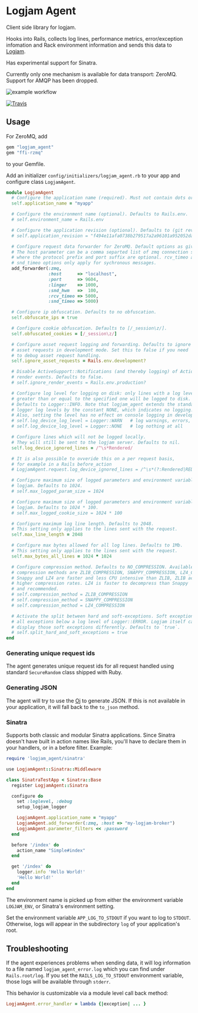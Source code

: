 # Logjam Agent

Client side library for logjam.

Hooks into Rails, collects log lines, performance metrics, error/exception infomation and Rack
environment information and sends this data to [Logjam](https://github.com/skaes/logjam_app).

Has experimental support for Sinatra.

Currently only one mechanism is available for data transport:
ZeroMQ. Support for AMQP has been dropped.


![example workflow](https://github.com/skaes/logjam_agent/actions/workflows/run-tests.yml/badge.svg)

[![Travis](https://travis-ci.org/skaes/logjam_agent.svg?branch=master)](https://travis-ci.org/github/skaes/logjam_agent)


## Usage

For ZeroMQ, add

```ruby
gem "logjam_agent"
gem "ffi-rzmq"
```

to your Gemfile.

Add an initializer `config/initializers/logjam_agent.rb` to your app
and configure class `LogjamAgent`.

```ruby
module LogjamAgent
  # Configure the application name (required). Must not contain dots or hyphens.
  self.application_name = "myapp"

  # Configure the environment name (optional). Defaults to Rails.env.
  # self.environment_name = Rails.env

  # Configure the application revision (optional). Defaults to (git rev-parse HEAD).
  # self.application_revision = "f494e11afa0738b279517a2a96101a952052da5d"

  # Configure request data forwarder for ZeroMQ. Default options as given below.
  # The host parameter can be a comma separted list of zmq connection specifictions,
  # where the protocol prefix and port suffix are optional. rcv_timeo and
  # snd_timeo options only apply for sychronous messages.
  add_forwarder(:zmq,
                :host      => "localhost",
                :port      => 9604,
                :linger    => 1000,
                :snd_hwm   =>  100,
                :rcv_timeo => 5000,
                :snd_timeo => 5000)

  # Configure ip obfuscation. Defaults to no obfuscation.
  self.obfuscate_ips = true

  # Configure cookie obfuscation. Defaults to [/_session\z/].
  self.obfuscated_cookies = [/_session\z/]

  # Configure asset request logging and forwarding. Defaults to ignore
  # asset requests in development mode. Set this to false if you need
  # to debug asset request handling.
  self.ignore_asset_requests = Rails.env.development?

  # Disable ActiveSupport::Notifications (and thereby logging) of ActionView
  # render events. Defaults to false.
  # self.ignore_render_events = Rails.env.production?

  # Configure log level for logging on disk: only lines with a log level
  # greater than or equal to the specified one will be logged to disk.
  # Defaults to Logger::INFO. Note that logjam_agent extends the standard
  # logger log levels by the constant NONE, which indicates no logging.
  # Also, setting the level has no effect on console logging in development.
  # self.log_device_log_level = Logger::WARN   # log warnings, errors, fatals and unknown log messages
  # self.log_device_log_level = Logger::NONE   # log nothing at all

  # Configure lines which will not be logged locally.
  # They will still be sent to the logjam server. Defaults to nil.
  self.log_device_ignored_lines = /^\s*Rendered/

  # It is also possible to ovveride this on a per request basis,
  # for example in a Rails before_action
  # LogjamAgent.request.log_device_ignored_lines = /^\s*(?:Rendered|REDIS)/

  # Configure maximum size of logged parameters and environment variables sent to
  # logjam. Defaults to 1024.
  # self.max_logged_param_size = 1024

  # Configure maximum size of logged parameters and environment variables sent to
  # logjam. Defaults to 1024 * 100.
  # self.max_logged_cookie_size = 1024 * 100

  # Configure maximum log line length. Defaults to 2048.
  # This setting only applies to the lines sent with the request.
  self.max_line_length = 2048

  # Configure max bytes allowed for all log lines. Defaults to 1Mb.
  # This setting only applies to the lines sent with the request.
  self.max_bytes_all_lines = 1024 * 1024

  # Configure compression method. Defaults to NO_COMPRESSION. Available
  # compression methods are ZLIB_COMPRESSION, SNAPPY_COMPRESSION, LZ4_COMPRESSION.
  # Snappy and LZ4 are faster and less CPU intensive than ZLIB, ZLIB achieves
  # higher compression rates. LZ4 is faster to decompress than Snappy
  # and recommended.
  # self.compression_method = ZLIB_COMPRESSION
  # self.compression_method = SNAPPY_COMPRESSION
  # self.compression_method = LZ4_COMPRESSION

  # Activate the split between hard and soft-exceptions. Soft exceptions are
  # all exceptions below a log level of Logger::ERROR. Logjam itself can then
  # display those soft exceptions differently. Defaults to `true`.
  # self.split_hard_and_soft_exceptions = true
end
```

### Generating unique request ids

The agent generates unique request ids for all request handled using standard
`SecureRandom` class shipped with Ruby.

### Generating JSON

The agent will try to use the [Oj](https://github.com/ohler55/oj) to
generate JSON. If this is not available in your application, it will
fall back to the `to_json` method.


### Sinatra

Supports both classic and modular Sinatra applications. Since Sinatra doesn't have built
in action names like Rails, you'll have to declare them in your handlers, or in a before
filter. Example:

```ruby
require 'logjam_agent/sinatra'

use LogjamAgent::Sinatra::Middleware

class SinatraTestApp < Sinatra::Base
  register LogjamAgent::Sinatra

  configure do
    set :loglevel, :debug
    setup_logjam_logger

    LogjamAgent.application_name = "myapp"
    LogjamAgent.add_forwarder(:zmq, :host => "my-logjam-broker")
    LogjamAgent.parameter_filters << :password
  end

  before '/index' do
    action_name "Simple#index"
  end

  get '/index' do
    logger.info 'Hello World!'
    'Hello World!'
  end
end
```

The environment name is picked up from either the environment variable `LOGJAM_ENV`, or
Sinatra's environment setting.

Set the environment variable `APP_LOG_TO_STDOUT` if you want to log to `STDOUT`.
Otherwise, logs will appear in the subdirectory `log` of your application's root.


## Troubleshooting

If the agent experiences problems when sending data, it will log information to a file named
`logjam_agent_error.log` which you can find under `Rails.root/log`.
If you set the `RAILS_LOG_TO_STDOUT` environment variable, those logs will be available through `stderr`.

This behavior is customizable via a module level call back method:

```ruby
LogjamAgent.error_handler = lambda {|exception| ... }
```
